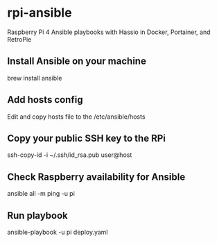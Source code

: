 # rpi-ansible
Raspberry Pi 4 Ansible playbooks with Hassio in Docker, Portainer, and RetroPie


## Install Ansible on your machine

brew install ansible

## Add hosts config

Edit and copy hosts file to the /etc/ansible/hosts

## Copy your public SSH key to the RPi

ssh-copy-id -i ~/.ssh/id_rsa.pub user@host

## Check Raspberry availability for Ansible

ansible all -m ping -u pi

## Run playbook

ansible-playbook -u pi deploy.yaml